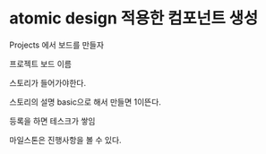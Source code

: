 # atomic design 적용한 컴포넌트 생성

Projects 에서 보드를 만들자

프로젝트 보드 이름

스토리가 들어가야한다.

스토리의 설명 basic으로 해서 만들면 1이뜬다.

등록을 하면 테스크가 쌓임

마일스톤은 진행사항을 볼 수 있다.
